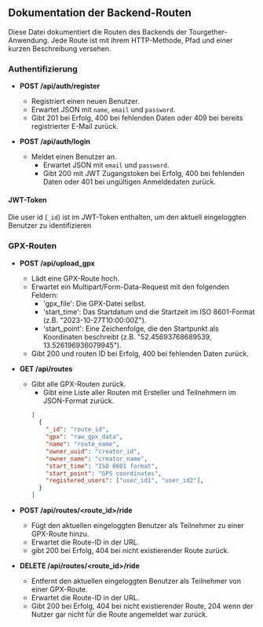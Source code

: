 ## Dokumentation der Backend-Routen

Diese Datei dokumentiert die Routen des Backends der Tourgether-Anwendung. Jede Route ist mit ihrem HTTP-Methode, Pfad und einer kurzen Beschreibung versehen.

### Authentifizierung
- **POST /api/auth/register**
  - Registriert einen neuen Benutzer.
  - Erwartet JSON mit `name`, `email` und `password`.
  - Gibt 201 bei Erfolg, 400 bei fehlenden Daten oder 409 bei bereits registrierter E-Mail zurück.

- **POST /api/auth/login**
  - Meldet einen Benutzer an.
    - Erwartet JSON mit `email` und `password`.
    - Gibt 200 mit JWT Zugangstoken bei Erfolg, 400 bei fehlenden Daten oder 401 bei ungültigen Anmeldedaten zurück.

#### JWT-Token
Die user id (`_id`) ist im JWT-Token enthalten, um den aktuell eingeloggten Benutzer zu identifizieren

### GPX-Routen
- **POST /api/upload_gpx**
  - Lädt eine GPX-Route hoch.
  - Erwartet ein Multipart/Form-Data-Request mit den folgenden Feldern:
    - 'gpx_file': Die GPX-Datei selbst.
    - 'start_time': Das Startdatum und die Startzeit im ISO 8601-Format (z.B. "2023-10-27T10:00:00Z").
    - 'start_point': Eine Zeichenfolge, die den Startpunkt als Koordinaten beschreibt (z.B. "52.45693768689539, 13.526196936079945").
  - Gibt 200 und routen ID bei Erfolg, 400 bei fehlenden Daten zurück.

- **GET /api/routes**
  - Gibt alle GPX-Routen zurück.
    - Gibt eine Liste aller Routen mit Ersteller und Teilnehmern im JSON-Format zurück.
    ```json
    [
      {
        "_id": "route_id",
        "gpx": "raw_gpx_data",
        "name": "route_name",
        "owner_uuid": "creator_id",
        "owner_name": "creator_name",
        "start_time": "ISO 8601 format",
        "start_point": "GPS coordinates",
        "registered_users": ["user_id1", "user_id2"],
      }
    ]
    ```

- **POST /api/routes/<route_id>/ride**
    - Fügt den aktuellen eingeloggten Benutzer als Teilnehmer zu einer GPX-Route hinzu.
    - Erwartet die Route-ID in der URL.
    - gibt 200 bei Erfolg, 404 bei nicht existierender Route zurück.

- **DELETE /api/routes/<route_id>/ride**
    - Entfernt den aktuellen eingeloggten Benutzer als Teilnehmer von einer GPX-Route.
    - Erwartet die Route-ID in der URL.
    - Gibt 200 bei Erfolg, 404 bei nicht existierender Route, 204 wenn der Nutzer gar nicht für die Route angemeldet war zurück.
    
